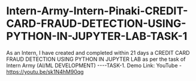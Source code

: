 # Intern-Army-Intern-Pinaki-CREDIT-CARD-FRAUD-DETECTION-USING-PYTHON-IN-JUPYTER-LAB-TASK-1
As an Intern, I have created and completed within 21 days a CREDIT CARD FRAUD DETECTION USING PYTHON IN JUPYTER LAB as per the task of Intern Army (AI/ML DEVELOPMENT) ----TASK-1.
Demo Link:
YouTube - https://youtu.be/sk1N4hM90qg
